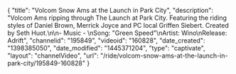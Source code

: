 {
    "title": "Volcom Snow Ams at the Launch in Park City",
    "description": "Volcom Ams ripping through The Launch at Park City. Featuring the riding styles of Daniel Brown, Merrick Joyce and PC local Griffen Siebert. Created by Seth Huot.\n\n- Music - \nSong: \"Green Speed\"\nArtist: Wino\nRelease: Adrift",
    "channelid": "195849",
    "videoid": "160828",
    "date_created": "1398385050",
    "date_modified": "1445371204",
    "type": "captivate",
    "layout": "channelVideo",
    "url": "\/ride\/volcom-snow-ams-at-the-launch-in-park-city\/195849-160828"
}